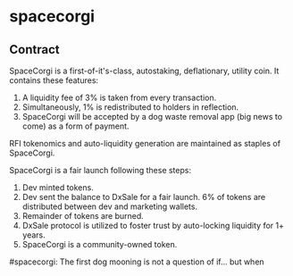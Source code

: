 # spacecorgi

## Contract

SpaceCorgi is a first-of-it's-class, autostaking, deflationary, utility coin. It contains these features:

1. A liquidity fee of 3% is taken from every transaction.
1. Simultaneously, 1% is redistributed to holders in reflection.
1. SpaceCorgi will be accepted by a dog waste removal app (big news to come) as a form of payment.

RFI tokenomics and auto-liquidity generation are maintained as staples of SpaceCorgi. 

SpaceCorgi is a fair launch following these steps: 

1. Dev minted tokens.
1. Dev sent the balance to DxSale for a fair launch. 6% of tokens are distributed between dev and marketing wallets. 
1. Remainder of tokens are burned.
1. DxSale protocol is utilized to foster trust by auto-locking liquidity for 1+ years.
1. SpaceCorgi is a community-owned token.

\#spacecorgi: The first dog mooning is not a question of if... but when
